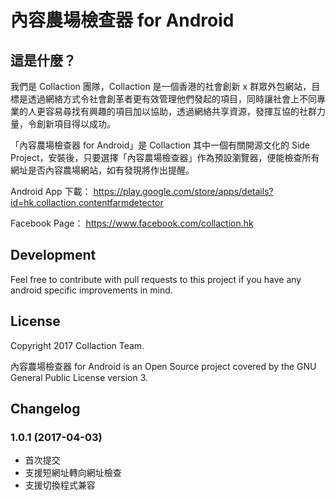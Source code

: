 # 內容農場檢查器 for Android

## 這是什麼？

我們是 Collaction 團隊，Collaction 是一個香港的社會創新 x 群眾外包網站，目標是透過網絡方式令社會創革者更有效管理他們發起的項目，同時讓社會上不同專業的人更容易尋找有興趣的項目加以協助，透過網絡共享資源，發揮互協的社群力量，令創新項目得以成功。

「內容農場檢查器 for Android」是 Collaction 其中一個有關開源文化的 Side Project，安裝後，只要選擇「內容農場檢查器」作為預設瀏覽器，便能檢查所有網址是否內容農場網站，如有發現將作出提醒。

Android App 下載：
https://play.google.com/store/apps/details?id=hk.collaction.contentfarmdetector

Facebook Page：
https://www.facebook.com/collaction.hk

## Development
Feel free to contribute with pull requests to this project if you have any android specific improvements in mind.

## License
Copyright 2017 Collaction Team. 

內容農場檢查器 for Android is an Open Source project covered by the GNU General Public License version 3.

## Changelog

### 1.0.1 (2017-04-03)
* 首次提交
* 支援短網址轉向網址檢查
* 支援切換程式兼容